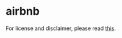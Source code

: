 # airbnb

For license and disclaimer, please read [this](http://insideairbnb.com/about.html#disclaimers).